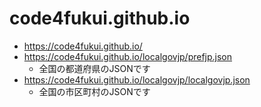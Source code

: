 # code4fukui.github.io

- https://code4fukui.github.io/
- https://code4fukui.github.io/localgovjp/prefjp.json
  - 全国の都道府県のJSONです
- https://code4fukui.github.io/localgovjp/localgovjp.json
  - 全国の市区町村のJSONです
